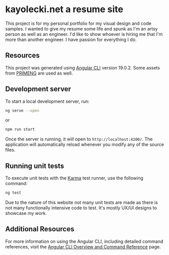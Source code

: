 # kayolecki.net a resume site

This project is for my personal portfolio for my visual design and code samples. I wanted to give my resume some life and spunk as I'm an artsy person as well as an engineer. I'd like to show whoever is hiring me that I'm more than another engineer. I have passion for everything I do.

## Resources

This project was generated using [Angular CLI](https://github.com/angular/angular-cli) version 19.0.2.
Some assets from [PRIMENG](https://primeng.org/) are used as well.

## Development server

To start a local development server, run:

```bash
ng serve --open
```

or

```bash
npm run start
```

Once the server is running, it will open  to `http://localhost:4200/`. The application will automatically reload whenever you modify any of the source files.

## Running unit tests

To execute unit tests with the [Karma](https://karma-runner.github.io) test runner, use the following command:

```bash
ng test
```
Due to the nature of this website not many unit tests are made as there is not many functionally intensive code to test. It's mostly UX/UI designs to showcase my work.

## Additional Resources

For more information on using the Angular CLI, including detailed command references, visit the [Angular CLI Overview and Command Reference](https://angular.dev/tools/cli) page.
